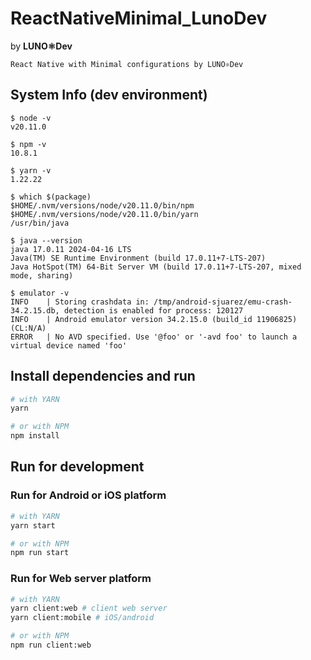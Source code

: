 # ReactNativeMinimal_LunoDev
by **LUNO⚛Dev**

```
React Native with Minimal configurations by LUNO⚛Dev
```

## System Info (dev environment)

```
$ node -v
v20.11.0
```

```
$ npm -v
10.8.1
```

```
$ yarn -v
1.22.22
```

```
$ which $(package)
$HOME/.nvm/versions/node/v20.11.0/bin/npm
$HOME/.nvm/versions/node/v20.11.0/bin/yarn
/usr/bin/java
```

```
$ java --version
java 17.0.11 2024-04-16 LTS
Java(TM) SE Runtime Environment (build 17.0.11+7-LTS-207)
Java HotSpot(TM) 64-Bit Server VM (build 17.0.11+7-LTS-207, mixed mode, sharing)
```

```
$ emulator -v
INFO    | Storing crashdata in: /tmp/android-sjuarez/emu-crash-34.2.15.db, detection is enabled for process: 120127
INFO    | Android emulator version 34.2.15.0 (build_id 11906825) (CL:N/A)
ERROR   | No AVD specified. Use '@foo' or '-avd foo' to launch a virtual device named 'foo'
```

## Install dependencies and run 

```bash
# with YARN
yarn
```
```bash
# or with NPM
npm install
```

## Run for development 

### Run for Android or iOS platform

```bash
# with YARN
yarn start
```
```bash
# or with NPM
npm run start
```

### Run for Web server platform

```bash
# with YARN
yarn client:web # client web server
yarn client:mobile # iOS/android
```
```bash
# or with NPM
npm run client:web
```
